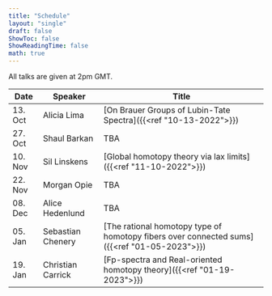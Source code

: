 ```yaml
---
title: "Schedule"
layout: "single"
draft: false
ShowToc: false
ShowReadingTime: false
math: true
---
```


All talks are given at 2pm GMT. 

|Date    |Speaker          |Title|
|--------|-----------------|-----|
|13. Oct |Alicia Lima      |[On Brauer Groups of Lubin-Tate Spectra]({{<ref "10-13-2022">}})|
|27. Oct |Shaul Barkan     |TBA|
|10. Nov |Sil Linskens     |[Global homotopy theory via lax limits]({{<ref "11-10-2022">}})|
|22. Nov |Morgan Opie      |TBA|
|08. Dec |Alice Hedenlund  |TBA|
|05. Jan |Sebastian Chenery|[The rational homotopy type of homotopy fibers over connected sums]({{<ref "01-05-2023">}})|
|19. Jan |Christian Carrick|[Fp-spectra and Real-oriented homotopy theory]({{<ref "01-19-2023">}})|
